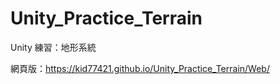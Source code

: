 # Unity_Practice_Terrain
 Unity 練習：地形系統

網頁版：https://kid77421.github.io/Unity_Practice_Terrain/Web/
